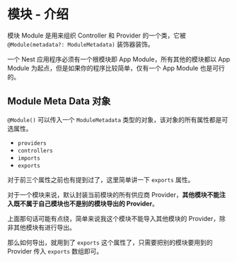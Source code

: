 # 模块 - 介绍

模块 Module 是用来组织 Controller 和 Provider 的一个类，它被 `@Module(metadata?: ModuleMetadata)` 装饰器装饰。

一个 Nest 应用程序必须有一个根模块即 App Module，所有其他的模块都以 App Module 为起点，但是如果你的程序比较简单，仅有一个 App Module 也是可行的。

## Module Meta Data 对象

`@Module()` 可以传入一个 `ModuleMetadata` 类型的对象，该对象的所有属性都是可选属性。

- `providers`
- `controllers`
- `imports`
- `exports`

对于前三个属性之前也有提到过了，这里简单讲一下 `exports` 属性。

对于一个模块来说，默认封装当前模块的所有供应商 Provider，**其他模块不能注入既不属于自己模块也不是别的模块导出的 Provider**。

上面那句话可能有点绕，简单来说我这个模块不能导入其他模块的 Provider，除非其他模块有进行导出。

那么如何导出，就用到了 `exports` 这个属性了，只需要把别的模块要用到的 Provider 传入 `exports` 数组即可。
